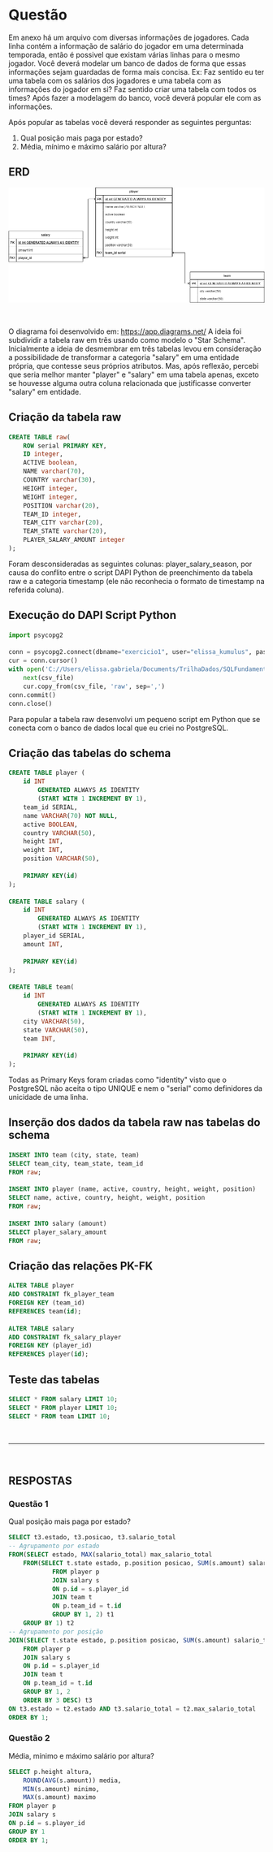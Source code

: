 # Questão
Em anexo há um arquivo com diversas informações de jogadores.
Cada linha contém a informação de salário do jogador em uma determinada temporada, então é possivel que existam várias linhas para o mesmo jogador.
Você deverá modelar um banco de dados de forma que essas informações sejam guardadas de forma mais concisa. Ex: Faz sentido eu ter uma tabela com os salários dos jogadores e uma tabela com as informações do jogador em si? Faz sentido criar uma tabela com todos os times?
Após fazer a modelagem do banco, você deverá popular ele com as informações.

Após popular as tabelas você deverá responder as seguintes perguntas:
1. Qual posição mais paga por estado?
2. Média, mínimo e máximo salário por altura?


## ERD
![alt text](ERD_exercicio1.png)

<br />

O diagrama foi desenvolvido em: https://app.diagrams.net/
A ideia foi subdividir a tabela raw em três usando como modelo o "Star Schema". Inicialmente a ideia de desmembrar em três tabelas levou em consideração a possibilidade de transformar a categoria "salary" em uma entidade própria, que contesse seus próprios atributos. Mas, após reflexão, percebi que seria melhor manter "player" e "salary" em uma tabela apenas, exceto se houvesse alguma outra coluna relacionada que justificasse converter "salary" em entidade.

## Criação da tabela raw

``` sql
CREATE TABLE raw(
 	ROW serial PRIMARY KEY,
 	ID integer,
 	ACTIVE boolean,
 	NAME varchar(70),
 	COUNTRY varchar(30),
 	HEIGHT integer,
 	WEIGHT integer,
 	POSITION varchar(20),
 	TEAM_ID integer,
 	TEAM_CITY varchar(20),
 	TEAM_STATE varchar(20),
 	PLAYER_SALARY_AMOUNT integer
);
```
Foram desconsideradas as seguintes colunas: player_salary_season, por causa do conflito entre o script DAPI Python de preenchimento da tabela raw e a categoria timestamp (ele não reconhecia o formato de timestamp na referida coluna).

## Execução do DAPI Script Python

```python
import psycopg2

conn = psycopg2.connect(dbname="exercicio1", user="elissa_kumulus", password="123")
cur = conn.cursor()
with open('C://Users/elissa.gabriela/Documents/TrilhaDados/SQLFundamentals/Exercicio1/PlayerWithSalarySeason-210902-184055_commasep.csv', 'r') as csv_file:
    next(csv_file)
    cur.copy_from(csv_file, 'raw', sep=',')
conn.commit()
conn.close()
```
Para popular a tabela raw desenvolvi um pequeno script em Python que se conecta com o banco de dados local que eu criei no PostgreSQL.

## Criação das tabelas do schema

```sql
CREATE TABLE player (
    id INT
        GENERATED ALWAYS AS IDENTITY
        (START WITH 1 INCREMENT BY 1),
    team_id SERIAL,
    name VARCHAR(70) NOT NULL,
    active BOOLEAN,
    country VARCHAR(50),
    height INT,
    weight INT,
    position VARCHAR(50),

    PRIMARY KEY(id)
);

CREATE TABLE salary (
    id INT
        GENERATED ALWAYS AS IDENTITY
        (START WITH 1 INCREMENT BY 1),
    player_id SERIAL,
    amount INT,

    PRIMARY KEY(id)
);

CREATE TABLE team(
    id INT
        GENERATED ALWAYS AS IDENTITY
        (START WITH 1 INCREMENT BY 1),
    city VARCHAR(50),
    state VARCHAR(50),
    team INT,

    PRIMARY KEY(id)
);
```

Todas as Primary Keys foram criadas como "identity" visto que o PostgreSQL não aceita o tipo UNIQUE e nem o "serial" como definidores da unicidade de uma linha.

## Inserção dos dados da tabela raw nas tabelas do schema

```sql
INSERT INTO team (city, state, team)
SELECT team_city, team_state, team_id
FROM raw;

INSERT INTO player (name, active, country, height, weight, position)
SELECT name, active, country, height, weight, position 
FROM raw;

INSERT INTO salary (amount)
SELECT player_salary_amount
FROM raw;
```

## Criação das relações PK-FK

```sql
ALTER TABLE player
ADD CONSTRAINT fk_player_team
FOREIGN KEY (team_id)
REFERENCES team(id);

ALTER TABLE salary
ADD CONSTRAINT fk_salary_player
FOREIGN KEY (player_id)
REFERENCES player(id);
```

## Teste das tabelas

```sql
SELECT * FROM salary LIMIT 10;
SELECT * FROM player LIMIT 10;
SELECT * FROM team LIMIT 10;
```
<br />

---

<br />

## **RESPOSTAS**

### **Questão 1**

Qual posição mais paga por estado?
```sql
SELECT t3.estado, t3.posicao, t3.salario_total
-- Agrupamento por estado
FROM(SELECT estado, MAX(salario_total) max_salario_total
    FROM(SELECT t.state estado, p.position posicao, SUM(s.amount) salario_total
            FROM player p
            JOIN salary s
            ON p.id = s.player_id
            JOIN team t
            ON p.team_id = t.id
            GROUP BY 1, 2) t1
    GROUP BY 1) t2
-- Agrupamento por posição
JOIN(SELECT t.state estado, p.position posicao, SUM(s.amount) salario_total
    FROM player p
    JOIN salary s
    ON p.id = s.player_id
    JOIN team t
    ON p.team_id = t.id
    GROUP BY 1, 2
    ORDER BY 3 DESC) t3
ON t3.estado = t2.estado AND t3.salario_total = t2.max_salario_total
ORDER BY 1;
```

### **Questão 2**
Média, mínimo e máximo salário por altura?
```sql
SELECT p.height altura, 
    ROUND(AVG(s.amount)) media,
    MIN(s.amount) minimo,
    MAX(s.amount) maximo  
FROM player p
JOIN salary s
ON p.id = s.player_id
GROUP BY 1
ORDER BY 1;
```

